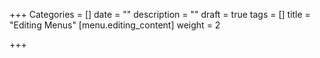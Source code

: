 +++
Categories = []
date = ""
description = ""
draft = true
tags = []
title = "Editing Menus"
[menu.editing_content]
weight = 2

+++

